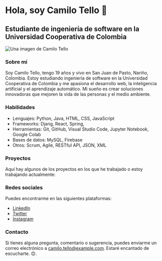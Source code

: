 

# Hola, soy Camilo Tello 👋
## Estudiante de ingeniería de software en la Universidad Cooperativa de Colombia

![Una imagen de Camilo Tello]((https://scontent.cdninstagram.com/v/t39.30808-6/385310308_18371715019067068_4590028512827404405_n.jpg?stp=dst-jpg_e15_p480x480&efg=eyJ2ZW5jb2RlX3RhZyI6ImltYWdlX3VybGdlbi4xMDgweDE5MjAuc2RyIn0&_nc_ht=scontent.cdninstagram.com&_nc_cat=104&_nc_ohc=JjaqDP2H23gAX_OwB-P&edm=APs17CUAAAAA&ccb=7-5&ig_cache_key=MzIwNTE4NjY0NDU0MTU2OTk5Ng%3D%3D.2-ccb7-5&oh=00_AfDbNtqofo9TGI1xrd9mShLbtuwEFMGWsFoYxIJG71lJSA&oe=65F4FF40&_nc_sid=10d13b))

### Sobre mí
Soy Camilo Tello, tengo 19 años y vivo en San Juan de Pasto, Nariño, Colombia. Estoy estudiando ingeniería de software en la Universidad Cooperativa de Colombia y me apasiona el desarrollo web, la inteligencia artificial y el aprendizaje automático. Mi sueño es crear soluciones innovadoras que mejoren la vida de las personas y el medio ambiente.

### Habilidades
- Lenguajes: Python, Java,  HTML, CSS, JavaScript
- Frameworks: Djang, React, Spring, 
- Herramientas: Git, GitHub, Visual Studio Code, Jupyter Notebook, Google Colab
- Bases de datos: MySQL, Firebase
- Otros: Scrum, Agile, RESTful API, JSON, XML

### Proyectos
Aquí hay algunos de los proyectos en los que he trabajado o estoy trabajando actualmente:
<!--
- [Blog personal](https://example.com/blog): Un sitio web donde comparto mis experiencias, conocimientos y opiniones sobre diversos temas relacionados con la tecnología, la educación y la sociedad.
- [Clasificador de imágenes](https://github.com/camilo/image-classifier): Una aplicación web que utiliza una red neuronal convolucional para clasificar imágenes en diferentes categorías, como animales, plantas, objetos, etc.
- [Chatbot](https://github.com/camilo/chatbot): Un chatbot que utiliza el procesamiento del lenguaje natural para responder a las preguntas de los usuarios sobre diversos temas, como el clima, las noticias, el deporte, etc.
-->
### Redes sociales
Puedes encontrarme en las siguientes plataformas:

- [LinkedIn](https://twitter.com/CamiloT02000288)
- [Twitter](https://twitter.com/camilo_tello)
- [Instagram](https://www.instagram.com/camilotello_12/)

### Contacto
Si tienes alguna pregunta, comentario o sugerencia, puedes enviarme un correo electrónico a camilo.tello@example.com. Estaré encantado de escucharte. 😊.

<!--
**Ckm1204/Ckm1204** is a ✨ _special_ ✨ repository because its `README.md` (this file) appears on your GitHub profile.

Here are some ideas to get you started:

- 🔭 I’m currently working on ...
- 🌱 I’m currently learning ...
- 👯 I’m looking to collaborate on ...
- 🤔 I’m looking for help with ...
- 💬 Ask me about ...
- 📫 How to reach me: ...
- 😄 Pronouns: ...
- ⚡ Fun fact: ...
-->
